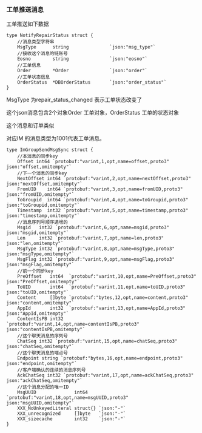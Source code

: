 ### 工单推送消息

工单推送如下数据

    type NotifyRepairStatus struct {
        //消息类型字符串
        MsgType      string               `json:"msg_type"`
        //接收这个消息的链账号
        Eosno        string               `json:"eosno"`
        //工单信息
        Order        *Order               `json:"order"`
        //工单状态信息
        OrderStatus  *DBOrderStatus       `json:"order_status"`
    }


MsgType 为repair\_status\_changed 表示工单状态改变了

这个json消息包含2个对象Order 工单对象，OrderStatus 工单的状态对象

这个消息和订单类似

对应IM 的消息类型为1001代表工单消息。


    type ImGroupSendMsgSync struct {
    	//本消息的同步key
    	Offset int64 `protobuf:"varint,1,opt,name=offset,proto3" json:"offset,omitempty"`
    	//下一个消息的同步key
    	NextOffset int64 `protobuf:"varint,2,opt,name=nextOffset,proto3" json:"nextOffset,omitempty"`
    	FromUID    int64 `protobuf:"varint,3,opt,name=fromUID,proto3" json:"fromUID,omitempty"`
    	ToGroupid  int64 `protobuf:"varint,4,opt,name=toGroupid,proto3" json:"toGroupid,omitempty"`
    	Timestamp  int32 `protobuf:"varint,5,opt,name=timestamp,proto3" json:"timestamp,omitempty"`
    	//消息序列号顺序递增的
    	Msgid   int32 `protobuf:"varint,6,opt,name=msgid,proto3" json:"msgid,omitempty"`
    	Len     int32 `protobuf:"varint,7,opt,name=len,proto3" json:"len,omitempty"`
    	MsgType int32 `protobuf:"varint,8,opt,name=msgType,proto3" json:"msgType,omitempty"`
    	MsgFlag int32 `protobuf:"varint,9,opt,name=msgFlag,proto3" json:"msgFlag,omitempty"`
    	//前一个同步key
    	PreOffset   int64  `protobuf:"varint,10,opt,name=PreOffset,proto3" json:"PreOffset,omitempty"`
    	ToUID       int64  `protobuf:"varint,11,opt,name=toUID,proto3" json:"toUID,omitempty"`
    	Content     []byte `protobuf:"bytes,12,opt,name=content,proto3" json:"content,omitempty"`
    	AppId       int32  `protobuf:"varint,13,opt,name=AppId,proto3" json:"AppId,omitempty"`
    	ContentIsPB int32  `protobuf:"varint,14,opt,name=contentIsPB,proto3" json:"contentIsPB,omitempty"`
    	//这个聊天消息的序列号
    	ChatSeq int32 `protobuf:"varint,15,opt,name=chatSeq,proto3" json:"chatSeq,omitempty"`
    	//这个聊天消息的端点号
    	Endpoint string `protobuf:"bytes,16,opt,name=endpoint,proto3" json:"endpoint,omitempty"`
    	//客户端确认的连续的消息序列号
    	AckChatSeq int32 `protobuf:"varint,17,opt,name=ackChatSeq,proto3" json:"ackChatSeq,omitempty"`
    	//这个消息分配的唯一ID
    	MsgUUID              int64    `protobuf:"varint,18,opt,name=msgUUID,proto3" json:"msgUUID,omitempty"`
    	XXX_NoUnkeyedLiteral struct{} `json:"-"`
    	XXX_unrecognized     []byte   `json:"-"`
    	XXX_sizecache        int32    `json:"-"`
    }







